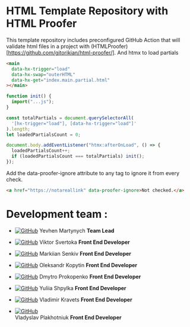 # HTML Template Repository with HTML Proofer

This template repository includes preconfigured GitHub Action that will validate html files in a project with (HTMLProofer)[https://github.com/gjtorikian/html-proofer/].
And htmx to load partials

```html
<main
  data-hx-trigger="load"
  data-hx-swap="outerHTML"
  data-hx-get="index.main.partial.html"
></main>
```

```js
function init() {
  import("...js");
}

const totalPartials = document.querySelectorAll(
  '[hx-trigger="load"], [data-hx-trigger="load"]'
).length;
let loadedPartialsCount = 0;

document.body.addEventListener("htmx:afterOnLoad", () => {
  loadedPartialsCount++;
  if (loadedPartialsCount === totalPartials) init();
});
```

Add the data-proofer-ignore attribute to any tag to ignore it from every check.

```html
<a href="https://notareallink" data-proofer-ignore>Not checked.</a>
```

# Development team :

- [![GitHub](https://img.shields.io/badge/GitHub-100000?style=for-the-badge&logo=github&logoColor=white)](https://github.com/yevhenmartynych)
  Yevhen Martynych **Team Lead**

- [![GitHub](https://img.shields.io/badge/GitHub-100000?style=for-the-badge&logo=github&logoColor=white)](https://github.com/ViktorSvertoka)
  Viktor Svertoka **Front End Developer**

- [![GitHub](https://img.shields.io/badge/GitHub-100000?style=for-the-badge&logo=github&logoColor=white)](https://github.com/MarkiianSenkiv)
  Markiian Senkiv **Front End Developer**
  
- [![GitHub](https://img.shields.io/badge/GitHub-100000?style=for-the-badge&logo=github&logoColor=white)](https://github.com/prohodec)
  Oleksandr Kopytin **Front End Developer**

- [![GitHub](https://img.shields.io/badge/GitHub-100000?style=for-the-badge&logo=github&logoColor=white)](https://github.com/micromoleckula)
  Dmytro Prokopenko **Front End Developer**

- [![GitHub](https://img.shields.io/badge/GitHub-100000?style=for-the-badge&logo=github&logoColor=white)](https://github.com/prohodec)
  Yuliia Shpylka **Front End Developer**

- [![GitHub](https://img.shields.io/badge/GitHub-100000?style=for-the-badge&logo=github&logoColor=white)](https://github.com/KravetsVA)
  Vladimir Kravets **Front End Developer**

- [![GitHub](https://img.shields.io/badge/GitHub-100000?style=for-the-badge&logo=github&logoColor=white)](https://github.com/hola2005)  
  Vladyslav Plakhotniuk **Front End Developer**



